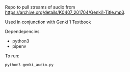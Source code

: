Repo to pull streams of audio from https://archive.org/details/K0407_201704/Genki1-Title.mp3.

Used in conjunction with Genki 1 Textbook

Dependepencies

- python3
- pipenv

To run:

```python3
python3 genki_audio.py
```
